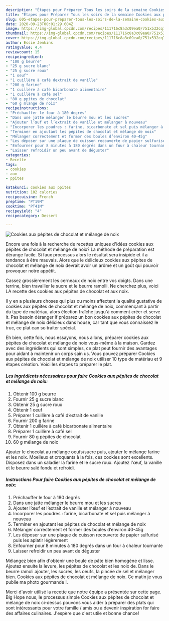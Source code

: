 ```yaml
---
description: "Étapes pour Préparer Tous les soirs de la semaine Cookies aux pépites de chocolat et mélange de noix"
title: "Étapes pour Préparer Tous les soirs de la semaine Cookies aux pépites de chocolat et mélange de noix"
slug: 605-etapes-pour-preparer-tous-les-soirs-de-la-semaine-cookies-aux-pepites-de-chocolat-et-melange-de-noix
date: 2020-09-23T00:01:29.604Z
image: https://img-global.cpcdn.com/recipes/111716c8a3c09ea0/751x532cq70/cookies-aux-pepites-de-chocolat-et-melange-de-noix-photo-principale-de-la-recette.jpg
thumbnail: https://img-global.cpcdn.com/recipes/111716c8a3c09ea0/751x532cq70/cookies-aux-pepites-de-chocolat-et-melange-de-noix-photo-principale-de-la-recette.jpg
cover: https://img-global.cpcdn.com/recipes/111716c8a3c09ea0/751x532cq70/cookies-aux-pepites-de-chocolat-et-melange-de-noix-photo-principale-de-la-recette.jpg
author: Essie Jenkins
ratingvalue: 4.4
reviewcount: 15
recipeingredient:
- "100 g beurre"
- "25 g sucre blanc"
- "25 g sucre roux"
- "1 oeuf"
- "1 cuillère à café dextrait de vanille"
- "200 g farine"
- "1 cuillère à café bicarbonate alimentaire"
- "1 cuillère à café sel"
- "80 g ppites de chocolat"
- "60 g mlange de noix"
recipeinstructions:
- "Préchauffer le four à 180 degrés"
- "Dans une jatte mélanger le beurre mou et les sucres"
- "Ajouter l’œuf et l’extrait de vanille et mélanger à nouveau"
- "Incorporer les poudres : farine, bicarbonate et sel puis mélanger à nouveau"
- "Terminer en ajoutant les pépites de chocolat et mélange de noix"
- "Mélanger correctement et former des boules d’environ 40-45g"
- "Les déposer sur une plaque de cuisson recouverte de papier sulfurisé puis les aplatir légèrement"
- "Enfourner pour 8 minutes à 180 degrés dans un four à chaleur tournante"
- "Laisser refroidir un peu avant de déguster"
categories:
- Recette
tags:
- cookies
- aux
- ppites

katakunci: cookies aux ppites 
nutrition: 102 calories
recipecuisine: French
preptime: "PT19M"
cooktime: "PT41M"
recipeyield: "4"
recipecategory: Dessert

---
```



![Cookies aux pépites de chocolat et mélange de noix](https://img-global.cpcdn.com/recipes/111716c8a3c09ea0/751x532cq70/cookies-aux-pepites-de-chocolat-et-melange-de-noix-photo-principale-de-la-recette.jpg)

Encore une fois à la recherche de recettes uniques d'idées cookies aux pépites de chocolat et mélange de noix? La méthode de préparation est dérange facile. Si faux processus alors le résultat sera insipide et il a tendance à être mauvais. Alors que le délicieux cookies aux pépites de chocolat et mélange de noix devrait avoir un arôme et un goût qui pouvoir provoquer notre appétit.

Cassez grossièrement les cerneaux de noix entre vos doigts. Dans une terrine, bien travailler le sucre et le beurre ramolli. Ne cherchez plus, voici LA recette des cookies aux pépites de chocolat et aux noix.

Il y en a plusieurs choses qui plus ou moins affectent la qualité gustative de cookies aux pépites de chocolat et mélange de noix, commençant à partir du type de matériau, alors élection fraîche jusqu'à comment créer et serve it. Pas besoin déranger if préparez un bon cookies aux pépites de chocolat et mélange de noix délicieux dans house, car tant que vous connaissez le truc, ce plat can so traiter spécial.


Eh bien, cette fois, nous essayons, nous allons, préparer cookies aux pépites de chocolat et mélange de noix vous-même à la maison. Gardez avec des ingrédients qui sont simples, ce plat peut fournir des avantages pour aidant à maintenir un corps sain us. Vous pouvez préparer Cookies aux pépites de chocolat et mélange de noix utiliser 10 type de matériau et 9 étapes création. Voici les étapes to préparer le plat.

<!--inarticleads1-->

##### Les ingrédients nécessaires pour faire Cookies aux pépites de chocolat et mélange de noix:

1. Obtenir 100 g beurre
1. Fournir 25 g sucre blanc
1. Obtenir 25 g sucre roux
1. Obtenir 1 oeuf
1. Préparer 1 cuillère à café d’extrait de vanille
1. Fournir 200 g farine
1. Obtenir 1 cuillère à café bicarbonate alimentaire
1. Préparer 1 cuillère à café sel
1. Fournir 80 g pépites de chocolat
1.  60 g mélange de noix


Ajouter le chocolat au mélange oeufs/sucre puis, ajouter le mélange farine et les noix. Moelleux et croquants à la fois, ces cookies sont excellents. Disposez dans un saladier la farine et le sucre roux. Ajoutez l&#39;œuf, la vanille et le beurre salé fondu et refroidi. 

<!--inarticleads2-->

##### Instructions Pour faire Cookies aux pépites de chocolat et mélange de noix:

1. Préchauffer le four à 180 degrés
1. Dans une jatte mélanger le beurre mou et les sucres
1. Ajouter l’œuf et l’extrait de vanille et mélanger à nouveau
1. Incorporer les poudres : farine, bicarbonate et sel puis mélanger à nouveau
1. Terminer en ajoutant les pépites de chocolat et mélange de noix
1. Mélanger correctement et former des boules d’environ 40-45g
1. Les déposer sur une plaque de cuisson recouverte de papier sulfurisé puis les aplatir légèrement
1. Enfourner pour 8 minutes à 180 degrés dans un four à chaleur tournante
1. Laisser refroidir un peu avant de déguster


Mélangez bien afin d&#39;obtenir une boule de pâte bien homogène et lisse. Ajoutez ensuite la levure, les pépites de chocolat et les noix de. Dans le beurre ramoli ajouter, les sucres, les oeufs, la pincée de sel et mélanger bien. Cookies aux pépites de chocolat et mélange de noix. Ce matin je vous publie ma photo gourmande !. 


Merci d'avoir utilisé la recette que notre équipe a présentée sur cette page. Big Hope nous, le processus simple Cookies aux pépites de chocolat et mélange de noix ci-dessus pouvons vous aider à préparer des plats qui sont intéressants pour votre famille / amis ou à devenir inspiration for faire des affaires culinaires. J'espère que c'est utile et bonne chance!
